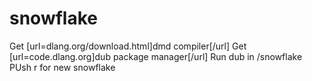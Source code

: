# snowflake
Get [url=dlang.org/download.html]dmd compiler[/url]
Get [url=code.dlang.org]dub package manager[/url]
Run dub in /snowflake
PUsh r for new snowflake
